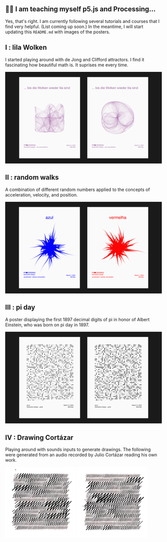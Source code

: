 ## :woman_student: I am teaching myself p5.js and Processing...
Yes, that's right. I am currently following several tutorials and courses that I find very helpful. (List coming up soon.) In the meantime, I will start updating this `README.md` with images of the posters. 

## I : lila Wolken
I started playing around with de Jong and Clifford attractors. I find it fascinating how beautiful math is. It suprises me every time. 

![Poster I](scripts/processingPosters/lilaWolken/lilaWolken-05.png)

## II : random walks
A combination of different random numbers applied to the concepts of acceleration, velocity, and position. 

![Poster II](scripts/processingPosters/randomWalk/vermelhaAzul-05.png)

## III : pi day
A poster displaying the first 1897 decimal digits of pi in honor of Albert Einstein, who was born on pi day in 1897. 

![Poster III](scripts/piDay/piDay.png)


## IV : Drawing Cortázar
Playing around with sounds inputs to generate drawings. The following were generated from an audio recorded by Julio Cortázar reading his own work. 

<img src="https://github.com/glosophy/processing/blob/main/scripts/drawingCortazar/images/2022.10.2_15.14.29.png" width="45%"></img> <img src="https://github.com/glosophy/processing/blob/main/scripts/drawingCortazar/images/2022.10.2_15.13.19.png" width="45%"></img>
